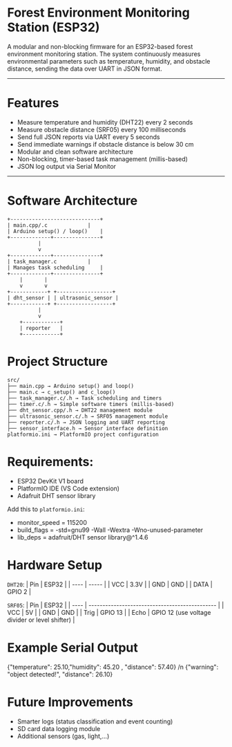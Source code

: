 # Forest Environment Monitoring Station (ESP32)

A modular and non-blocking firmware for an ESP32-based forest environment monitoring station. The system continuously measures environmental parameters such as 
temperature, humidity, and obstacle distance, sending the data over UART in JSON format.

---

#  Features

-  Measure temperature and humidity (DHT22) every 2 seconds
-  Measure obstacle distance (SRF05) every 100 milliseconds
-  Send full JSON reports via UART every 5 seconds
-  Send immediate warnings if obstacle distance is below 30 cm
-  Modular and clean software architecture
-  Non-blocking, timer-based task management (millis-based)
-  JSON log output via Serial Monitor

---

# Software Architecture

```
+-----------------------------+
| main.cpp/.c 		      |
| Arduino setup() / loop()    |
+-------------+---------------+
	      |
	      v
+-------------+---------------+
| task_manager.c	      |
| Manages task scheduling     |
+-------------+---------------+
	| 		|
	v		v
+------------+ +------------------+
| dht_sensor | | ultrasonic_sensor |
+------------+ +------------------+
	      |
	      v
	+------------+
	| reporter   |
	+------------+

```

# Project Structure

```
src/
├── main.cpp → Arduino setup() and loop()
├── main.c → c_setup() and c_loop()
├── task_manager.c/.h → Task scheduling and timers
├── timer.c/.h → Simple software timers (millis-based)
├── dht_sensor.cpp/.h → DHT22 management module
├── ultrasonic_sensor.c/.h → SRF05 management module
├── reporter.c/.h → JSON logging and UART reporting
├── sensor_interface.h → Sensor interface definition
platformio.ini → PlatformIO project configuration

```

# Requirements:
- ESP32 DevKit V1 board  
- PlatformIO IDE (VS Code extension)  
- Adafruit DHT sensor library

Add this to `platformio.ini`:
- monitor_speed = 115200
- build_flags = 
	-std=gnu99
	-Wall
	-Wextra
	-Wno-unused-parameter
- lib_deps = adafruit/DHT sensor library@^1.4.6

# Hardware Setup
`DHT20`:
| Pin  | ESP32  |
| ---- |  ----- |
| VCC  | 3.3V   |
| GND  | GND    |
| DATA | GPIO 2 |

`SRF05`:
| Pin  | ESP32                                          |
| ---- | ---------------------------------------------- |
| VCC  | 5V                                             |
| GND  | GND                                            |
| Trig | GPIO 13                                        |
| Echo | GPIO 12 (use voltage divider or level shifter) |

# Example Serial Output
{"temperature": 25.10,"humidity": 45.20 , "distance": 57.40} /n
{"warning": "object detected!", "distance": 26.10}

# Future Improvements
- Smarter logs (status classification and event counting)
- SD card data logging module
- Additional sensors (gas, light,...)
